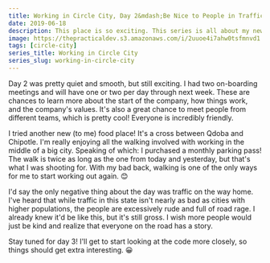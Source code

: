 ```yaml
---
title: Working in Circle City, Day 2&mdash;Be Nice to People in Traffic
date: 2019-06-18
description: This place is so exciting. This series is all about my new adventure.
image: https://thepracticaldev.s3.amazonaws.com/i/2uuoe4i7ahw0tsfmnvd1.jpeg
tags: [circle-city]
series_title: Working in Circle City
series_slug: working-in-circle-city
---
```


Day 2 was pretty quiet and smooth, but still exciting. I had two on-boarding meetings and will have one or two per day through next week. These are chances to learn more about the start of the company, how things work, and the company's values. It's also a great chance to meet people from different teams, which is pretty cool! Everyone is incredibly friendly.

I tried another new (to me) food place! It's a cross between Qdoba and Chipotle. I'm really enjoying all the walking involved with working in the middle of a big city. Speaking of which: I purchased a monthly parking pass! The walk is twice as long as the one from today and yesterday, but that's what I was shooting for. With my bad back, walking is one of the only ways for me to start working out again. 😊

I'd say the only negative thing about the day was traffic on the way home. I've heard that while traffic in this state isn't nearly as bad as cities with higher populations, the people are excessively rude and full of road rage. I already knew it'd be like this, but it's still gross. I wish more people would just be kind and realize that everyone on the road has a story.

Stay tuned for day 3! I'll get to start looking at the code more closely, so things should get extra interesting. 😀
